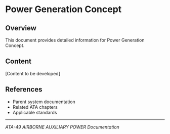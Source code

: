 # Power Generation Concept

## Overview

This document provides detailed information for Power Generation Concept.

## Content

[Content to be developed]

## References

- Parent system documentation
- Related ATA chapters
- Applicable standards

---

*ATA-49 AIRBORNE AUXILIARY POWER Documentation*
